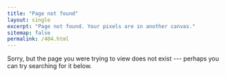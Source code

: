 ```yaml
---
title: "Page not found"
layout: single
excerpt: "Page not found. Your pixels are in another canvas."
sitemap: false
permalink: /404.html
---
```


Sorry, but the page you were trying to view does not exist --- perhaps you can try searching for it below.

<script type="text/javascript"> 
    var GOOG_FIXURL_LANG = 'en'; 
    var GOOG_FIXURL_SITE = '{{ site.url }}' 
</script> 
<script type="text/javascript" 
    src="//linkhelp.clients.google.com/tbproxy/lh/wm/fixurl.js"> 
</script>
